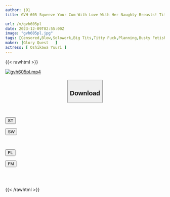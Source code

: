 ```yaml
---
author: j91
title: GVH-605 Squeeze Your Cum With Love With Her Naughty Breasts! Titty Fuck Thanksgiving - Yuuri Serves Serious Fans With Seven Changes Of Titty Fuck - Yuuri Oshikawa

url: /v/gvh605pl
date: 2023-12-09T02:55:00Z
image: "gvh605pl.jpg"
tags: [Censored,Blow,Solowork,Big Tits,Titty Fuck,Planning,Busty Fetish	 ]
maker: [Glory Quest   ]
actress: [ Oshikawa Yuuri ]
---
```



{{< rawhtml >}}

<div class="video" data-videoid="Bag97xW7Vwiypjv">
    <a href="javascript:;">
        <img src="/v/gvh605pl/gvh605pl.jpg" width="WIDTH" height="HEIGHT" alt="gvh605pl.mp4" loading="lazy">
    </a>
</div>

<script type="text/javascript" src="https://j91.asia/asset/on-demand-st.js"></script>

<br>
  <link rel="stylesheet" href="https://j91.asia/asset/bs5.css">
  
  <center>
  <button class="btn btn-primary" type="button" data-bs-toggle="collapse" data-bs-target=".multi-collapse" aria-expanded="false" aria-controls="multiCollapseExample1 multiCollapseExample2"><h2>Download</h2></button></center>
</p>
<div class="row">
  <div class="col">
    <div class="collapse multi-collapse" id="multiCollapseExample1">
      <div class="card card-body">
	      	      <br>
<div class="buttons">  
<p><a href="https://streamtape.to/v/Bag97xW7Vwiypjv" target="_blank"><button class="btn-hover color-3"><i class="fa fa-download"></i> ST</button></a></p>
<p><a href="https://flaswish.com/hht2r6aj9lrf" target="_blank"><button class="btn-hover color-2"><i class="fa fa-download"></i> SW</button></a></p></div>
    </div>
  </div>
</div>
  <div class="col">
    <div class="collapse multi-collapse" id="multiCollapseExample2">
      <div class="card card-body">
	      <br>
<div class="buttons">
<p><a href="javascript:;" target="_blank"><button class="btn-hover color-9"><i class="fa fa-download"></i> FL</button></a></p>
<p><a href="javascript:;" target="_blank"><button class="btn-hover color-8"><i class="fa fa-download"></i> FM</button></a></p></div>
<br><br>
      </div>
    </div>
  </div>
</div>

{{< /rawhtml >}}